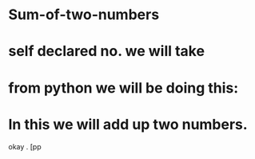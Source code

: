 # Sum-of-two-numbers
# self declared no. we will take
# from python we will be doing this:
# In this we will add up two numbers.
okay
.
[pp

